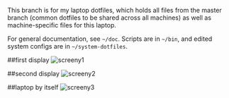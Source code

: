 This branch is for my laptop dotfiles, which holds all files from the master branch (common dotfiles to be shared across all machines) as well as machine-specific files for this laptop.

For general documentation, see `~/doc`. Scripts are in `~/bin`, and edited system configs are in `~/system-dotfiles`.

##first display
![screeny1](http://a.pomf.se/3Hy9.png)

##second display
![screeny2](http://a.pomf.se/6Wh3.png)

##laptop by itself
![screeny3](http://a.pomf.se/3Zp7.gif)
